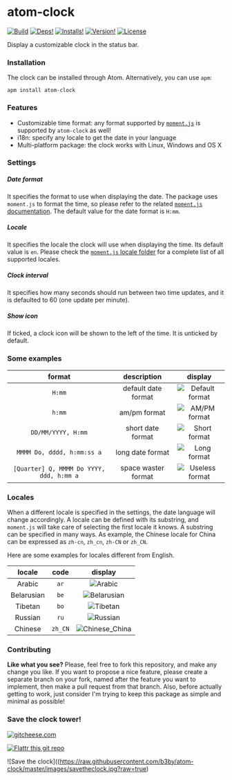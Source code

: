 # atom-clock
[![Build](https://img.shields.io/travis/b3by/atom-clock.svg?style=flat-square)](https://travis-ci.org/b3by/atom-clock)
[![Deps!](https://img.shields.io/david/b3by/atom-clock.svg?style=flat-square)](https://david-dm.org/b3by/atom-clock)
[![Installs!](https://img.shields.io/apm/dm/atom-clock.svg?style=flat-square)](https://atom.io/packages/atom-clock)
[![Version!](https://img.shields.io/apm/v/atom-clock.svg?style=flat-square)](https://atom.io/packages/atom-clock)
[![License](https://img.shields.io/apm/l/atom-clock.svg?style=flat-square)](https://github.com/b3by/atom-clock/blob/master/LICENSE.md)

Display a customizable clock in the status bar.

### Installation
The clock can be installed through Atom. Alternatively, you can use `apm`:

`apm install atom-clock`

### Features
* Customizable time format: any format supported by [`moment.js`](http://momentjs.com/) is supported by `atom-clock` as well!
* i18n: specify any locale to get the date in your language
* Multi-platform package: the clock works with Linux, Windows and OS X

### Settings

##### Date format
It specifies the format to use when displaying the date. The package uses `moment.js` to format the time, so please refer to the related [`moment.js` documentation](http://momentjs.com/docs/#/displaying/format/). The default value for the date format is `H:mm`.

##### Locale
It specifies the locale the clock will use when displaying the time. Its default value is `en`. Please check the [`moment.js` locale folder](https://github.com/moment/moment/tree/master/locale) for a complete list of all supported locales.

##### Clock interval
It specifies how many seconds should run between two time updates, and it is defaulted to 60 (one update per minute).

##### Show icon
If ticked, a clock icon will be shown to the left of the time. It is unticked by default.

### Some examples

|format|description|display|
|:----:|:---------:|:-----:|
|`H:mm`|default date format|![Default format](https://raw.githubusercontent.com/b3by/atom-clock/master/images/default.png?raw=true)|
|`h:mm`|am/pm format|![AM/PM format](https://raw.githubusercontent.com/b3by/atom-clock/master/images/ampm.png?raw=true)|
|`DD/MM/YYYY, H:mm`|short date format|![Short format](https://raw.githubusercontent.com/b3by/atom-clock/master/images/short.png?raw=true)|
|`MMMM Do, dddd, h:mm:ss a`|long date format|![Long format](https://raw.githubusercontent.com/b3by/atom-clock/master/images/long.png?raw=true)|
|`[Quarter] Q, MMMM Do YYYY, ddd, h:mm a`|space waster format|![Useless format](https://raw.githubusercontent.com/b3by/atom-clock/master/images/useless.png?raw=true)|

### Locales
When a different locale is specified in the settings, the date language will change accordingly. A locale can be defined with its substring, and `moment.js` will take care of selecting the first locale it knows. A substring can be specified in many ways. As example, the Chinese locale for China can be expressed as `zh-cn`, `zh_cn`, `zh-CN` or `zh_CN`.

Here are some examples for locales different from English.

| locale | code | display |
|:--------:|:------:|:---------:|
|Arabic|`ar`|![Arabic](https://raw.githubusercontent.com/b3by/atom-clock/master/images/locale_arabic.png?raw=true)|
|Belarusian|`be`|![Belarusian](https://raw.githubusercontent.com/b3by/atom-clock/master/images/locale_belarusian.png?raw=true)|
|Tibetan|`bo`|![Tibetan](https://raw.githubusercontent.com/b3by/atom-clock/master/images/locale_tibetan.png?raw=true)|
|Russian|`ru`|![Russian](https://raw.githubusercontent.com/b3by/atom-clock/master/images/locale_russian.png?raw=true)|
|Chinese|`zh_CN`|![Chinese_China](https://raw.githubusercontent.com/b3by/atom-clock/master/images/locale_chinese_china.png?raw=true)|

### Contributing
**Like what you see?** Please, feel free to fork this repository, and make any change you like. If you
want to propose a nice feature, please create a separate branch on your fork,
named after the feature you want to implement, then make a pull request from that
branch. Also, before actually getting to work, just consider I'm trying to keep
this package as simple and minimal as possible!

### Save the clock tower!
[![gitcheese.com](https://api.gitcheese.com/v1/projects/02a01ca0-951a-402b-9a07-4a4f8e2bf45d/badges)](https://www.gitcheese.com/app/#/projects/02a01ca0-951a-402b-9a07-4a4f8e2bf45d/pledges/create)

[![Flattr this git repo](http://api.flattr.com/button/flattr-badge-large.png)](https://flattr.com/submit/auto?user_id=b3by&url=https://github.com/b3by/atom-clock&title=atom-clock&language=&tags=github&category=software)

![Save the clock]((https://raw.githubusercontent.com/b3by/atom-clock/master/images/savetheclock.jpg?raw=true)
